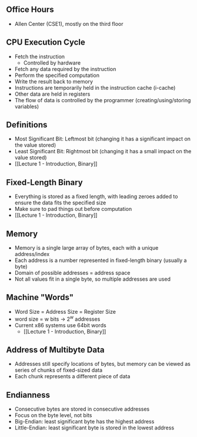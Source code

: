 ## Office Hours
- Allen Center (CSE1), mostly on the third floor

## CPU Execution Cycle
- Fetch the instruction
	- Controlled by hardware
- Fetch any data required by the instruction
- Perform the specified computation
- Write the result back to memory
- Instructions are temporarily held in the instruction cache (i-cache)
- Other data are held in registers
- The flow of data is controlled by the programmer (creating/using/storing variables)

## Definitions
- Most Significant Bit: Leftmost bit (changing it has a significant impact on the value stored)
- Least Significant Bit: Rightmost bit  (changing it has a small impact on the value stored)
- [[Lecture 1 - Introduction, Binary]]

## Fixed-Length Binary
- Everything is stored as a fixed length, with leading zeroes added to ensure the data fits the specified size
- Make sure to pad things out before computation
- [[Lecture 1 - Introduction, Binary]]

## Memory
- Memory is a single large array of bytes, each with a unique address/index
- Each address is a number represented in fixed-length binary (usually a byte)
- Domain of possible addresses = address space
- Not all values fit in a single byte, so multiple addresses are used

## Machine "Words"
- Word Size = Address Size = Register Size
- word size = w bits -> $2^w$ addresses
- Current x86 systems use 64bit words
	- [[Lecture 1 - Introduction, Binary]]

## Address of Multibyte Data
- Addresses still specify locations of bytes, but memory can be viewed as series of chunks of fixed-sized data
- Each chunk represents a different piece of data

## Endianness
- Consecutive bytes are stored in consecutive addresses
- Focus on the byte level, not bits
- Big-Endian: least significant byte has the highest address
- Little-Endian: least significant byte is stored in the lowest address


